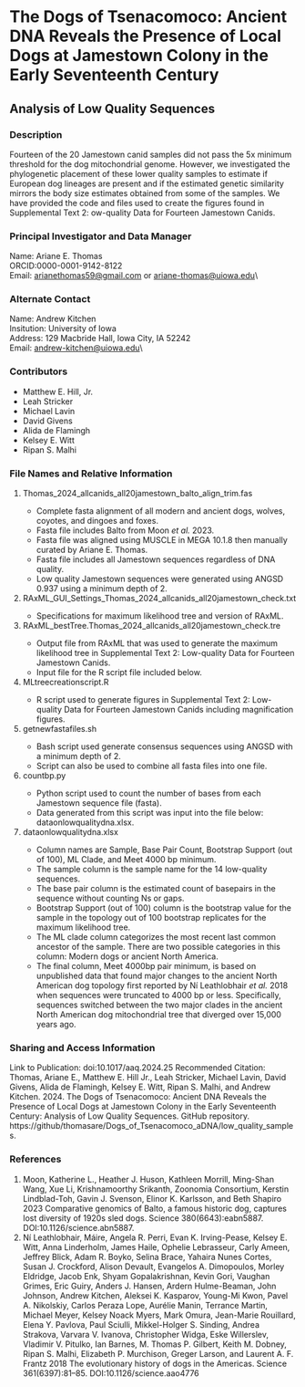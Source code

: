 # The Dogs of Tsenacomoco: Ancient DNA Reveals the Presence of Local Dogs at Jamestown Colony in the Early Seventeenth Century
## Analysis of Low Quality Sequences

### Description
Fourteen of the 20 Jamestown canid samples did not pass the 5x minimum threshold for the dog mitochondrial genome. However, we investigated the phylogenetic placement of these lower quality samples to estimate if 
European dog lineages are present and if the estimated genetic similarity mirrors the body size estimates obtained from some of the samples. We have provided the code and files used to create the figures found in 
Supplemental Text 2: ow-quality Data for Fourteen Jamestown Canids.

### Principal Investigator and Data Manager
Name: Ariane E. Thomas\
ORCID:0000-0001-9142-8122\
Email: arianethomas59@gmail.com or ariane-thomas@uiowa.edu\

### Alternate Contact 
Name: Andrew Kitchen\
Insitution: University of Iowa\
Address: 129 Macbride Hall, Iowa City, IA 52242\
Email: andrew-kitchen@uiowa.edu\

### Contributors 
<ul>
  <li>Matthew E. Hill, Jr.</li>
  <li>Leah Stricker</li>
  <li>Michael Lavin</li>
  <li>David Givens</li>
  <li>Alida de Flamingh</li>
  <li>Kelsey E. Witt</li>
  <li>Ripan S. Malhi</li>
</ul>

### File Names and Relative Information
<ol>
<li>Thomas_2024_allcanids_all20jamestown_balto_align_trim.fas</li>
<ul>
  <li>Complete fasta alignment of all modern and ancient dogs, wolves, coyotes, and dingoes and foxes.</li>
  <li>Fasta file includes Balto from Moon <em>et al.</em> 2023. </li>
  <li>Fasta file was aligned using MUSCLE in MEGA 10.1.8 then manually curated by Ariane E. Thomas. </li>
  <li>Fasta file includes all Jamestown sequences regardless of DNA quality.</li>
  <li>Low quality Jamestown sequences were generated using ANGSD 0.937 using a minimum depth of 2.</li>
</ul>
<li>RAxML_GUI_Settings_Thomas_2024_allcanids_all20jamestown_check.txt</li>
  <ul>
    <li>Specifications for maximum likelihood tree and version of RAxML.</li>
  </ul>
<li>RAxML_bestTree.Thomas_2024_allcanids_all20jamestown_check.tre</li>
  <ul>
    <li>Output file from RAxML that was used to generate the maximum likelihood tree in Supplemental Text 2: Low-quality Data for Fourteen Jamestown Canids.</li>
    <li>Input file for the R script file included below.</li>
  </ul>
<li>MLtreecreationscript.R</li>
  <ul>
    <li>R script used to generate figures in Supplemental Text 2: Low-quality Data for Fourteen Jamestown Canids including magnification figures.</li>
  </ul>
<li>getnewfastafiles.sh</li>
  <ul>
    <li>Bash script used generate consensus sequences using ANGSD with a minimum depth of 2.</li>
    <li>Script can also be used to combine all fasta files into one file.</li>
  </ul>
<li>countbp.py</li>
  <ul>
    <li>Python script used to count the number of bases from each Jamestown sequence file (fasta).</li>
    <li>Data generated from this script was input into the file below: dataonlowqualitydna.xlsx.</li>
  </ul>
<li>dataonlowqualitydna.xlsx</li>
<ul>
  <li>Column names are Sample, Base Pair Count, Bootstrap Support (out of 100), ML Clade, and Meet 4000 bp minimum.</li>
  <li>The sample column is the sample name for the 14 low-quality sequences.</li>
  <li>The base pair column is the estimated count of basepairs in the sequence without counting Ns or gaps.</li>
  <li>Bootstrap Support (out of 100) column is the bootstrap value for the sample in the topology out of 100 bootstrap replicates for the maximum likelihood tree.</li>
  <li>The ML clade column categorizes the most recent last common ancestor of the sample. There are two possible categories in this column: Modern dogs or ancient North America.</li>
  <li>The final column, Meet 4000bp pair minimum, is based on unpublished data that found major changes to the ancient North American dog topology first reported by Ní Leathlobhair <em>et al.</em> 2018 when sequences 
    were truncated to 4000 bp or less. Specifically, sequences switched between the two major clades in the ancient North American dog mitochondrial tree that diverged over 15,000 years ago.</li>
</ul>
</ol>

### Sharing and Access Information
Link to Publication: doi:10.1017/aaq.2024.25
Recommended Citation: Thomas, Ariane E., Matthew E. Hill Jr., Leah Stricker, Michael Lavin, David Givens, Alida de Flamingh, Kelsey
E. Witt, Ripan S. Malhi, and Andrew Kitchen. 2024. The Dogs of Tsenacomoco: Ancient DNA Reveals the Presence of Local
Dogs at Jamestown Colony in the Early Seventeenth Century: Analysis of Low Quality Sequences. GitHub repository. https://github/thomasare/Dogs_of_Tsenacomoco_aDNA/low_quality_samples.

### References
<ol>
<li>Moon, Katherine L., Heather J. Huson, Kathleen Morrill, Ming-Shan Wang, Xue Li, Krishnamoorthy Srikanth, Zoonomia Consortium, Kerstin Lindblad-Toh, Gavin J. Svenson, Elinor K. Karlsson, and Beth Shapiro 2023​ Comparative genomics of Balto, a famous historic dog, captures lost diversity of 1920s sled dogs. Science 380(6643):eabn5887. DOI:10.1126/science.abn5887.</li>
<li>Ní Leathlobhair, Máire, Angela R. Perri, Evan K. Irving-Pease, Kelsey E. Witt, Anna Linderholm, James Haile, Ophelie Lebrasseur, Carly Ameen, Jeffrey Blick, Adam R. Boyko, Selina Brace, Yahaira Nunes Cortes, Susan J. Crockford, Alison Devault, Evangelos A. Dimopoulos, Morley Eldridge, Jacob Enk, Shyam Gopalakrishnan, Kevin Gori, Vaughan Grimes, Eric Guiry, Anders J. Hansen, Ardern Hulme-Beaman, John Johnson, Andrew Kitchen, Aleksei K. Kasparov, 
    Young-Mi Kwon, Pavel A. Nikolskiy, Carlos Peraza Lope, Aurélie Manin, Terrance Martin, Michael Meyer, Kelsey Noack Myers, Mark Omura, Jean-Marie Rouillard, Elena Y. Pavlova, Paul Sciulli, 
    Mikkel-Holger S. Sinding, Andrea Strakova, Varvara V. Ivanova, Christopher Widga, Eske Willerslev, Vladimir V. Pitulko, Ian Barnes, M. Thomas P. Gilbert, Keith M. Dobney, Ripan S. Malhi, Elizabeth P. Murchison, 
    Greger Larson, and Laurent A. F. Frantz 2018 The evolutionary history of dogs in the Americas. Science 361(6397):81–85. DOI:10.1126/science.aao4776</li>
</ol>
 

